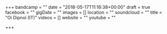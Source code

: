 +++
bandcamp = ""
date = "2018-05-17T11:16:38+00:00"
draft = true
facebook = ""
gigDate = ""
images = []
location = ""
soundcloud = ""
title = "Oi Dipnoi (IT)"
videos = []
website = ""
youtube = ""

+++
